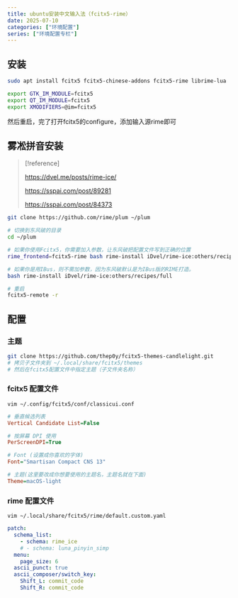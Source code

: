 ```yaml
---
title: ubuntu安装中文输入法（fcitx5-rime）
date: 2025-07-10
categories: ["环境配置"]
series: ["环境配置专栏"]
---
```


## 安装

```bash
sudo apt install fcitx5 fcitx5-chinese-addons fcitx5-rime librime-lua

export GTK_IM_MODULE=fcitx5
export QT_IM_MODULE=fcitx5
export XMODIFIERS=@im=fcitx5 
```
然后重启，完了打开fcitx5的configure，添加输入源rime即可

## 雾凇拼音安装

> [!reference]
> 
> https://dvel.me/posts/rime-ice/
>
> https://sspai.com/post/89281
>
> https://sspai.com/post/84373

```bash
git clone https://github.com/rime/plum ~/plum

# 切换到东风破的目录
cd ~/plum

# 如果你使用Fcitx5，你需要加入参数，让东风破把配置文件写到正确的位置
rime_frontend=fcitx5-rime bash rime-install iDvel/rime-ice:others/recipes/full

# 如果你是用IBus，则不需加参数，因为东风破默认是为IBus版的RIME打造。
bash rime-install iDvel/rime-ice:others/recipes/full

# 重启
fcitx5-remote -r
```

## 配置

### 主题
```bash
git clone https://github.com/thep0y/fcitx5-themes-candlelight.git
# 拷贝子文件夹到 ~/.local/share/fcitx5/themes
# 然后在fcitx5配置文件中指定主题（子文件夹名称）
```

### fcitx5 配置文件
`vim ~/.config/fcitx5/conf/classicui.conf`

```ini
# 垂直候选列表
Vertical Candidate List=False

# 按屏幕 DPI 使用
PerScreenDPI=True

# Font (设置成你喜欢的字体)
Font="Smartisan Compact CNS 13"

# 主题(这里要改成你想要使用的主题名，主题名就在下面)
Theme=macOS-light
```

### rime 配置文件
`vim ~/.local/share/fcitx5/rime/default.custom.yaml`

```yaml
patch:
  schema_list:
    - schema: rime_ice
    # - schema: luna_pinyin_simp
  menu:
    page_size: 6
  ascii_punct: true
  ascii_composer/switch_key:
    Shift_L: commit_code
    Shift_R: commit_code
```


